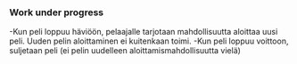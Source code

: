 ### Work under progress

-Kun peli loppuu häviöön, pelaajalle tarjotaan mahdollisuutta aloittaa uusi peli. Uuden pelin aloittaminen ei kuitenkaan toimi.
-Kun peli loppuu voittoon, suljetaan peli (ei pelin uudelleen aloittamismahdollisuutta vielä)
